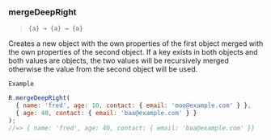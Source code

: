 ### mergeDeepRight

> `{a} → {a} → {a}`

Creates a new object with the own properties of the first object merged with the own properties of the second object. If a key exists in both objects and both values are objects, the two values will be recursively merged otherwise the value from the second object will be used.

`Example`

```js
R.mergeDeepRight(
  { name: 'fred', age: 10, contact: { email: 'moo@example.com' } },
  { age: 40, contact: { email: 'baa@example.com' } }
);
//=> { name: 'fred', age: 40, contact: { email: 'baa@example.com' }}
```
